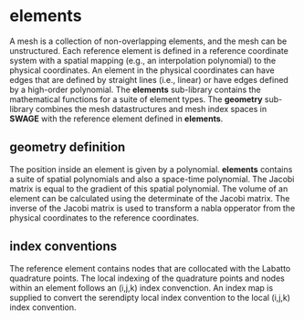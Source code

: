 # elements

A mesh is a collection of non-overlapping elements, and the mesh can be unstructured.  Each reference element is defined in a reference coordinate system with a spatial mapping (e.g., an interpolation polynomial) to the physical coordinates.  An element in the physical coordinates can have edges that are defined by straight lines (i.e., linear) or have edges defined by a high-order polynomial. The **elements** sub-library contains the mathematical functions for a suite of element types.    The **geometry** sub-library combines the mesh datastructures and mesh index spaces in **SWAGE** with the reference element defined in **elements**. 


## geometry definition
The position inside an element is given by a polynomial.  **elements** contains a suite of spatial polynomials and also a space-time polynomial.  The Jacobi matrix is equal to the gradient of this spatial polynomial.  The volume of an element can be calculated using the determinate of the Jacobi matrix.  The inverse of the Jacobi matrix is used to transform a nabla opperator from the physical coordinates to the reference coordinates.


## index conventions
The reference element contains nodes that are collocated with the Labatto quadrature points.  The local indexing of the quadrature points and nodes within an element follows an (i,j,k) index convenction. An index map is supplied to convert the serendipty local index convention to the local (i,j,k) index convention.
